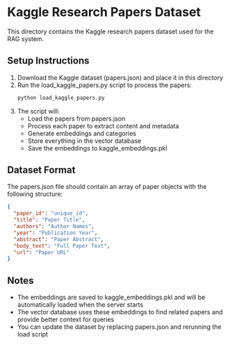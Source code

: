 # Kaggle Research Papers Dataset

This directory contains the Kaggle research papers dataset used for the RAG system.

## Setup Instructions

1. Download the Kaggle dataset (papers.json) and place it in this directory
2. Run the load_kaggle_papers.py script to process the papers:
   ```bash
   python load_kaggle_papers.py
   ```
3. The script will:
   - Load the papers from papers.json
   - Process each paper to extract content and metadata
   - Generate embeddings and categories
   - Store everything in the vector database
   - Save the embeddings to kaggle_embeddings.pkl

## Dataset Format

The papers.json file should contain an array of paper objects with the following structure:

```json
{
  "paper_id": "unique_id",
  "title": "Paper Title",
  "authors": "Author Names",
  "year": "Publication Year",
  "abstract": "Paper Abstract",
  "body_text": "Full Paper Text",
  "url": "Paper URL"
}
```

## Notes

- The embeddings are saved to kaggle_embeddings.pkl and will be automatically loaded when the server starts
- The vector database uses these embeddings to find related papers and provide better context for queries
- You can update the dataset by replacing papers.json and rerunning the load script
